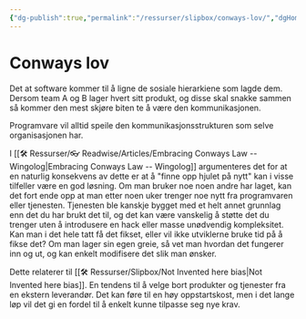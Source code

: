 ```yaml
---
{"dg-publish":true,"permalink":"/ressurser/slipbox/conways-lov/","dgHomeLink":true,"dgPassFrontmatter":false}
---
```


# Conways lov
Det at software kommer til å ligne de sosiale hierarkiene som lagde dem. Dersom team A og B lager hvert sitt produkt, og disse skal snakke sammen så kommer den mest skjøre biten te å være den kommunikasjonen. 

Programvare vil alltid speile den kommunikasjonsstrukturen som selve organisasjonen har.

I [[🛠 Ressurser/👓 Readwise/Articles/Embracing Conways Law -- Wingolog|Embracing Conways Law -- Wingolog]] argumenteres det for at en naturlig konsekvens av dette er at å "finne opp hjulet på nytt" kan i visse tilfeller være en god løsning. Om man bruker noe noen andre har laget, kan det fort ende opp at man etter noen uker trenger noe nytt fra programvaren eller tjenesten. Tjenesten ble kanskje bygget med et helt annet grunnlag enn det du har brukt det til, og det kan være vanskelig å støtte det du trenger uten å introdusere en hack eller masse unødvendig kompleksitet. 
Kan man i det hele tatt få det fikset, eller vil ikke utviklerne bruke tid på å fikse det? Om man lager sin egen greie, så vet man hvordan det fungerer inn og ut, og kan enkelt modifisere det slik man ønsker.

Dette relaterer til [[🛠 Ressurser/Slipbox/Not Invented here bias|Not Invented here bias]].  En tendens til å velge bort produkter og tjenester fra en ekstern leverandør. Det kan føre til en høy oppstartskost, men i det lange løp vil det gi en fordel til å enkelt kunne tilpasse seg nye krav. 